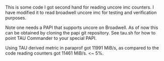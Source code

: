 This is some code I got second hand for reading uncore imc counters. I have
modified it to read broadwell uncore imc for testing and verification purposes.

Note one needs a PAPI that supports uncore on Broadwell. As of now this can
be obtained by cloning the papi git repository. See tau.sh for how to point
TAU Commander to your special PAPI.

Using TAU derived metric in paraprof got 11991 MiB/s, as compared to the
code reading counters got 11461 MiB/s. <~ 5%.
